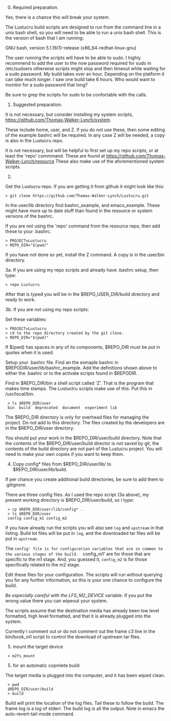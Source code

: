 
0. Required preparation.

 Yes, there is a chance this will break your system.

 The Lustucru build scripts are designed to run from the command line in a unix bash shell, so
 you will need to be able to run a unix bash shell.  This is the version of bash that I am running:

 GNU bash, version 5.1.16(1)-release (x86_64-redhat-linux-gnu)

 The user running the scripts will have to be able to sudo. I highly recommend to
 add the user to the now password required for sudo in /etc/sudoers otherwise
 scripts might stop and then timeout while waiting for a sudo password.  My build
 takes over an hour.  Depending on the platform it can take much longer.  I saw
 one build take 6 hours. Who would want to monitor for a sudo password that long?

 Be sure to grep the scripts for sudo to be confortable with the calls.


1. Suggested preparation.


  It is not necessary, but consider installing my system scripts,
  https://github.com/Thomas-Walker-Lynch/system. 

  These include home, user, and Z.  If you do not use these, then some editing
  of the example bashrc will be required.  In any case Z will be needed, a copy
  is also in the Lustucru repo.

  It is not necessary, but will be helpful to first set up my repo scripts, or
  at least the 'repo' commmand.  These are found at
  https://github.com/Thomas-Walker-Lynch/resource  These also make use of the aforementioned
  system scripts.


2. 

 Get the Lustucru repo.  If you are getting it from github it might look like this:

   ```
   > git clone https://github.com/Thomas-Walker-Lynch/Lustucru.git
   ```

   In the user/lib directory find bashrc_example, and emacs_example. These might have
   more up to date stuff than found in the resource or system versions of the bashrc.

   If you are not using the 'repo' command from the resource repo, then add these to your .bashrc.

   ```
   > PROJECT=Lustucru
   > REPO_DIR="$(pwd)" 
   ```

   If you have not done so yet, install the Z command.  A copy is in the user/bin directory.


3a. If you are using my repo scripts and already have .bashrc setup, then type:

   ```
   > repo Lustucru
   ```

   After that is typed you will be in the $REPO_USER_DIR/build directory and ready
   to work.

3b. If you are not using my repo scripts:

   Set these variables:

   ```
   > PROJECT=Lustucru
   > cd to the repo directory created by the git clone.
   > REPO_DIR="$(pwd)" 
   ```

   If $(pwd) has spaces in any of its components, $REPO_DIR must be put in quotes
   when it is used.

   Setup your .bashrc file.  Find an the exmaple bashrc in
   $REPODIR/user/lib/bashrc_example. Add the definitions shown above to either
   the .bashrc or to the activate scripts found in $REPODIR.

   Find in $REPO_DIR/bin a shell script called 'Z'.  That is the program that makes time stamps.
   The Lustuctru scripts make use of this. Put this in /usr/local/bin. 

   ```
    > ls $REPO_DIR/user
    bin  build  deprecated  document  experiment lib
   ```

   The $REPO_DIR directory is only for overhead files for managing the project. Do
   not add to this directory.  The files created by the developers are in the
   $REPO_DIR/user directory.

   You should put your work in the $REPO_DIR/user/build directory.  Note that the
   contents of the $REPO_DIR/user/build director is *not* saved by git, the contents of
   the build directory are not part of the Lustucru project.  You will need to make
   your own copies if you want to keep them.

4. Copy config* files from $REPO_DIR/user/lib/ to $REPO_DIR/user/lib/build.

  If per chance you create additional build directories, be sure to add them to .gitignore.

  There are three config files.  As I used the repo script (3a above), my present working
  directory is $REPO_DIR/user/build, so I type:

  ```
   > cp $REPO_DIR/user/lib/config* .
   > ls $REPO_DIR/user
   config config_m1 config_m2
  ```

  If you have already run the scripts you will also see `log` and `upstream` in that listing.
  Build lot files will be put in  `log`, and the downloaded tar files will be put in `upstream`.

  The `config' file is for configuration variables that are in common to the various stages
  of the build.  `config_m1' are for those that are specific to the m1 stage.  And, you
  guessed it, `config_m2` is for those specifically related to the m2 stage.

  Edit these files for your configuration.  The scripts will run without querying you
  for any further information, so this is your one chance to configure the build.

  *Be especially careful with the LFS_M2_DEVICE* variable.  If you put the wrong value
  there you can wipeout your system.

  The scripts assume that the destination media has already been low level formatted,
  high level formatted, and that it is already plugged into the system.

  Currently I comment out or do not comment out the frame c3 line in the bin/book_m1
  script to control the download of upstream tar files.

5. mount the target device

  ```
   > m2fs_mount
  ```


5. for an automatic copmlete build

  The target media is plugged into the computer, and it has been wiped clean.

  ```
   > pwd
   $REPO_DIR/user/build
   > build
  ```

  Build will print the location of the log files.  Tail these to follow the build.
  The frame log is a log of stderr.  The build log is all the output.  Note in
  emacs the auto-revert-tail-mode command.


  

   

